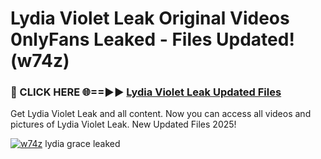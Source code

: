 # Lydia Violet Leak Original Videos 0nlyFans Leaked - Files Updated! (w74z)

<h3>🔴 CLICK HERE 🌐==►► <a href="https://tinyurl.com/2wckxsce" rel="nofollow">Lydia Violet Leak Updated Files</a></h3>

Get Lydia Violet Leak and all content. Now you can access all videos and pictures of Lydia Violet Leak. New Updated Files 2025!

[![w74z](https://i.imgur.com/AFduVYN.gif)](https://tinyurl.com/2wckxsce)
lydia grace leaked